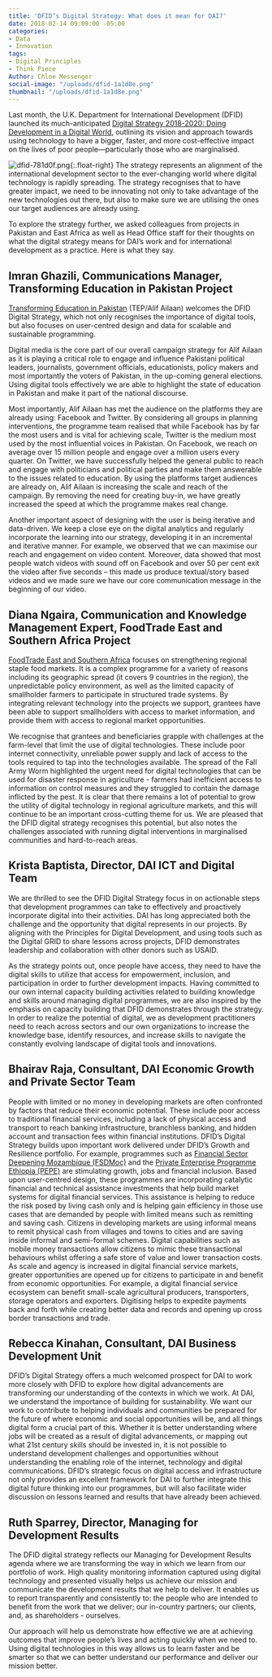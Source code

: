 ```yaml
---
title: 'DFID’s Digital Strategy: What does it mean for DAI?'
date: 2018-02-14 09:09:00 -05:00
categories:
- Data
- Innovation
tags:
- Digital Principles
- Think Piece
Author: Chloe Messenger
social-image: "/uploads/dfid-1a1d8e.png"
thumbnail: "/uploads/dfid-1a1d8e.png"
---
```


Last month, the U.K. Department for International Development (DFID) launched its much-anticipated [Digital Strategy 2018-2020: Doing Development in a Digital World](https://www.gov.uk/government/publications/dfid-digital-strategy-2018-to-2020-doing-development-in-a-digital-world), outlining its vision and approach towards using technology to have a bigger, faster, and more cost-effective impact on the lives of poor people—particularly those who are marginalised.

<!--more-->

![dfid-781d0f.png](/uploads/dfid-781d0f.png){:.float-right}
The strategy represents an alignment of the international development sector to the ever-changing world where digital technology is rapidly spreading. The strategy recognises that to have greater impact, we need to be innovating not only to take advantage of the new technologies out there, but also to make sure we are utilising the ones our target audiences are already using.

To explore the strategy further, we asked colleagues from projects in Pakistan and East Africa as well as Head Office staff for their thoughts on what the digital strategy means for DAI’s work and for international development as a practice.  Here is what they say.

## Imran Ghazili, Communications Manager, Transforming Education in Pakistan Project

[Transforming Education in Pakistan](http://www.alifailaan.pk/) (TEP/Alif Ailaan) welcomes the DFID Digital Strategy, which not only recognises the importance of digital tools, but also focuses on user-centred design and data for scalable and sustainable programming.

Digital media is the core part of our overall campaign strategy for Alif Ailaan as it is playing a critical role to engage and influence Pakistani political leaders, journalists, government officials, educationists, policy makers and most importantly the voters of Pakistan, in the up-coming general elections. Using digital tools effectively we are able to highlight the state of education in Pakistan and make it part of the national discourse.

Most importantly, Alif Ailaan has met the audience on the platforms they are already using: Facebook and Twitter. By considering all groups in planning interventions, the programme team realised that while Facebook has by far the most users and is vital for achieving scale, Twitter is the medium most used by the most influential voices in Pakistan. On Facebook, we reach on average over 15 million people and engage over a million users every quarter. On Twitter, we have successfully helped the general public to reach and engage with politicians and political parties and make them answerable to the issues related to education. By using the platforms target audiences are already on, Alif Ailaan is increasing the scale and reach of the campaign.  By removing the need for creating buy-in, we have greatly increased the speed at which the programme makes real change.

Another important aspect of designing with the user is being iterative and data-driven. We keep a close eye on the digital analytics and regularly incorporate the learning into our strategy, developing it in an incremental and iterative manner. For example, we observed that we can maximise our reach and engagement on video content. Moreover, data showed that most people watch videos with sound off on Facebook and over 50 per cent exit the video after five seconds – this made us produce textual/story based videos and we made sure we have our core communication message in the beginning of our video.

## Diana Ngaira, Communication and Knowledge Management Expert, FoodTrade East and Southern Africa Project

[FoodTrade East and Southern Africa](http://foodtradeesa.com/) focuses on strengthening regional staple food markets. It is a complex programme for a variety of reasons including its geographic spread (it covers 9 countries in the region), the unpredictable policy environment, as well as the limited capacity of smallholder farmers to participate in structured trade systems. By integrating relevant technology into the projects we support, grantees have been able to support smallholders with access to market information, and provide them with access to regional market opportunities.

We recognise that grantees and beneficiaries grapple with challenges at the farm-level that limit the use of digital technologies. These include poor internet connectivity, unreliable power supply and lack of access to the tools required to tap into the technologies available. The spread of the Fall Army Worm highlighted the urgent need for digital technologies that can be used for disaster response in agriculture - farmers had inefficient access to information on control measures and they struggled to contain the damage inflicted by the pest. It is clear that there remains a lot of potential to grow the utility of digital technology in regional agriculture markets, and this will continue to be an important cross-cutting theme for us. We are pleased that the DFID digital strategy recognises this potential, but also notes the challenges associated with running digital interventions in marginalised communities and hard-to-reach areas.

## Krista Baptista, Director, DAI ICT and Digital Team

We are thrilled to see the DFID Digital Strategy focus in on actionable steps that development programmes can take to effectively and proactively incorporate digital into their activities.  DAI has long appreciated both the challenge and the opportunity that digital represents in our projects.  By aligning with the Principles for Digital Development, and using tools such as the Digital GRID to share lessons across projects, DFID demonstrates leadership and collaboration with other donors such as USAID.

As the strategy points out, once people have access, they need to have the digital skills to utilize that access for empowerment, inclusion, and participation in order to further development impacts.  Having committed to our own internal capacity building activities related to building knowledge and skills around managing digital programmes, we are also inspired by the emphasis on capacity building that DFID demonstrates through the strategy.  In order to realize the potential of digital, we as development practitioners need to reach across sectors and our own organizations to increase the knowledge base, identify resources, and increase skills to navigate the constantly evolving landscape of digital tools and innovations.

## Bhairav Raja, Consultant, DAI Economic Growth and Private Sector Team

People with limited or no money in developing markets are often confronted by factors that reduce their economic potential. These include poor access to traditional financial services, including a lack of physical access and transport to reach banking infrastructure, branchless banking, and hidden account and transaction fees within financial institutions. DFID’s Digital Strategy builds upon important work delivered under DFID’s Growth and Resilience portfolio. For example, programmes such as [Financial Sector Deepening Mozambique (FSDMoç)](http://fsdmoc.com/) and the [Private Enterprise Programme Ethiopia (PEPE)](https://www.dai.com/our-work/projects/ethiopia-private-enterprise-programme-ethiopia-pepe) are stimulating growth, jobs and financial inclusion. Based upon user-centred design, these programmes are incorporating catalytic financial and technical assistance investments that help build market systems for digital financial services. This assistance is helping to reduce the risk posed by living cash only and is helping gain efficiency in those use cases that are demanded by people with limited means such as remitting and saving cash. Citizens in developing markets are using informal means to remit physical cash from villages and towns to cities and are saving inside informal and semi-formal schemes. Digital capabilities such as mobile money transactions allow citizens to mimic these transactional behaviours whilst offering a safe store of value and lower transaction costs. As scale and agency is increased in digital financial service markets, greater opportunities are opened up for citizens to participate in and benefit from economic opportunities. For example, a digital financial service ecosystem can benefit small-scale agricultural producers, transporters, storage operators and exporters. Digitising helps to expedite payments back and forth while creating better data and records and opening up cross border transactions and trade.

## Rebecca Kinahan, Consultant, DAI Business Development Unit

DFID’s Digital Strategy offers a much welcomed prospect for DAI to work more closely with DFID to explore how digital advancements are transforming our understanding of the contexts in which we work. At DAI, we understand the importance of building for sustainability. We want our work to contribute to helping individuals and communities be prepared for the future of where economic and social opportunities will be, and all things digital form a crucial part of this. Whether it is better understanding where jobs will be created as a result of digital advancements, or mapping out what 21st century skills should be invested in, it is not possible to understand development challenges and opportunities without understanding the enabling role of the internet, technology and digital communications. DFID’s strategic focus on digital access and infrastructure not only provides an excellent framework for DAI to further integrate this digital future thinking into our programmes, but will also facilitate wider discussion on lessons learned and results that have already been achieved.

## Ruth Sparrey, Director, Managing for Development Results

The DFID digital strategy reflects our Managing for Development Results agenda where we are transforming the way in which we learn from our portfolio of work.  High quality monitoring information captured using digital technology and presented visually helps us achieve our mission and communicate the development results that we help to deliver. It enables us to report transparently and consistently to: the people who are intended to benefit from the work that we deliver; our in-country partners; our clients, and, as shareholders - ourselves.

Our approach will help us demonstrate how effective we are at achieving outcomes that improve people’s lives and acting quickly when we need to. Using digital technologies in this way allows us to learn faster and be smarter so that we can better understand our performance and deliver our mission better.